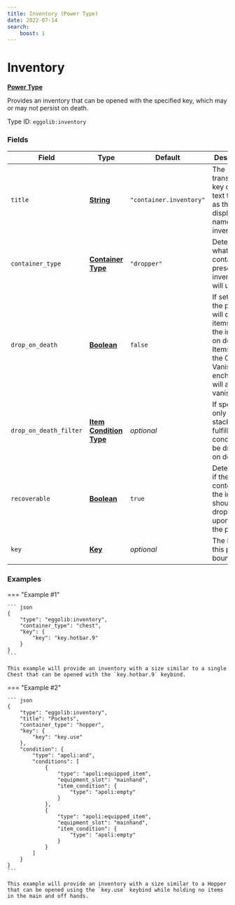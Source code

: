 ```yaml
---
title: Inventory (Power Type)
date: 2022-07-14
search:
    boost: 1
---
```


#   Inventory

**[Power Type]**

Provides an inventory that can be opened with the specified key, which may or may not persist on death.

Type ID: `eggolib:inventory`


### Fields

Field | Type | Default | Description
------|------|---------|------------
`title` | **[String]** | `"container.inventory"` | The translation key or literal text to use as the display name for the inventory.
`container_type` | **[Container Type]** | `"dropper"` | Determines what type of container preset the inventory will use.
`drop_on_death` | **[Boolean]** | `false` | If set to true, the player will drop the items from the inventory on death. Items with the Curse of Vanishing enchantment will also vanish.
`drop_on_death_filter` | **[Item Condition Type]**| *optional* | If specified, only the item stack(s) that fulfill this condition will be dropped on death.
`recoverable` | **[Boolean]**| `true` | Determines if the contents of the inventory should be dropped upon losing the power.
`key` | **[Key]** | *optional* | The keybind this power is bound to.


### Examples

=== "Example #1"

    ``` json
    {
        "type": "eggolib:inventory",
        "container_type": "chest",
        "key": {
            "key": "key.hotbar.9"
        }
    }
    ```

    This example will provide an inventory with a size similar to a single Chest that can be opened with the `key.hotbar.9` keybind.


=== "Example #2"

    ``` json
    {
        "type": "eggolib:inventory",
        "title": "Pockets",
        "container_type": "hopper",
        "key": {
            "key": "key.use"
        },
        "condition": {
            "type": "apoli:and",
            "conditions": [
                {
                    "type": "apoli:equipped_item",
                    "equipment_slot": "mainhand",
                    "item_condition": {
                        "type": "apoli:empty"
                    }
                },
                {
                    "type": "apoli:equipped_item",
                    "equipment_slot": "mainhand",
                    "item_condition": {
                        "type": "apoli:empty"
                    }
                }
            ]
        }
    }
    ```

    This example will provide an inventory with a size similar to a Hopper that can be opened using the `key.use` keybind while holding no items in the main and off hands.



[Power Type]: ../power_types.md
[String]: https://origins.readthedocs.io/en/latest/types/data_types/string
[Container Type]: https://origins.readthedocs.io/en/latest/misc/extras/container_type/
[Boolean]: https://origins.readthedocs.io/en/latest/types/data_types/boolean
[Item Condition Type]: ../item_condition_types.md
[Key]: https://origins.readthedocs.io/en/latest/types/data_types/key
